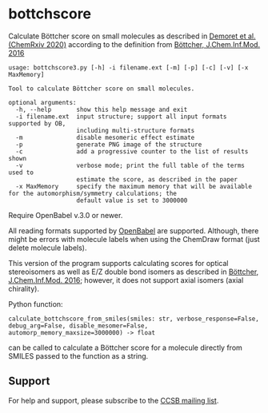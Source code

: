 # bottchscore
Calculate Böttcher score on small molecules as described in [Demoret et al. (ChemRxiv 2020)](https://chemrxiv.org/articles/Synthesis_and_Mechanistic_Interrogation_of_Ginkgo_biloba_Chemical_Space_en_route_to_-Bilobalide/12132939) according to the definition from [Böttcher, J.Chem.Inf.Mod. 2016](https://pubs.acs.org/doi/pdf/10.1021/acs.jcim.5b00723)

```
usage: bottchscore3.py [-h] -i filename.ext [-m] [-p] [-c] [-v] [-x MaxMemory]

Tool to calculate Böttcher score on small molecules.

optional arguments:
  -h, --help       show this help message and exit
  -i filename.ext  input structure; support all input formats supported by OB,
                   including multi-structure formats
  -m               disable mesomeric effect estimate
  -p               generate PNG image of the structure
  -c               add a progressive counter to the list of results shown
  -v               verbose mode; print the full table of the terms used to
                   estimate the score, as described in the paper
  -x MaxMemory     specify the maximum memory that will be available for the automorphism/symmetry calculations; the
                   default value is set to 3000000
```
Require OpenBabel v.3.0 or newer.

All reading formats supported by [OpenBabel](http://openbabel.org/wiki/Main_Page) are supported. Although, there might be errors with molecule labels when using the ChemDraw format (just delete molecule labels).

This version of the program supports calculating scores for optical stereoisomers as well as E/Z double bond isomers as described in [Böttcher, J.Chem.Inf.Mod. 2016](https://pubs.acs.org/doi/pdf/10.1021/acs.jcim.5b00723); however, it does not support axial isomers (axial chirality).

Python function:
```
calculate_bottchscore_from_smiles(smiles: str, verbose_response=False, debug_arg=False, disable_mesomer=False, automorp_memory_maxsize=3000000) -> float
```
can be called to calculate a Böttcher score for a molecule directly from SMILES passed to the function as a string. 

## Support
For help and support, please subscribe to the [CCSB mailing list](https://autodocksuite.scripps.edu/support/).
